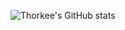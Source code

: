 ![Thorkee's GitHub stats](https://github-readme-stats.vercel.app/api?username=Thorkee&show_icons=true&theme=default)
